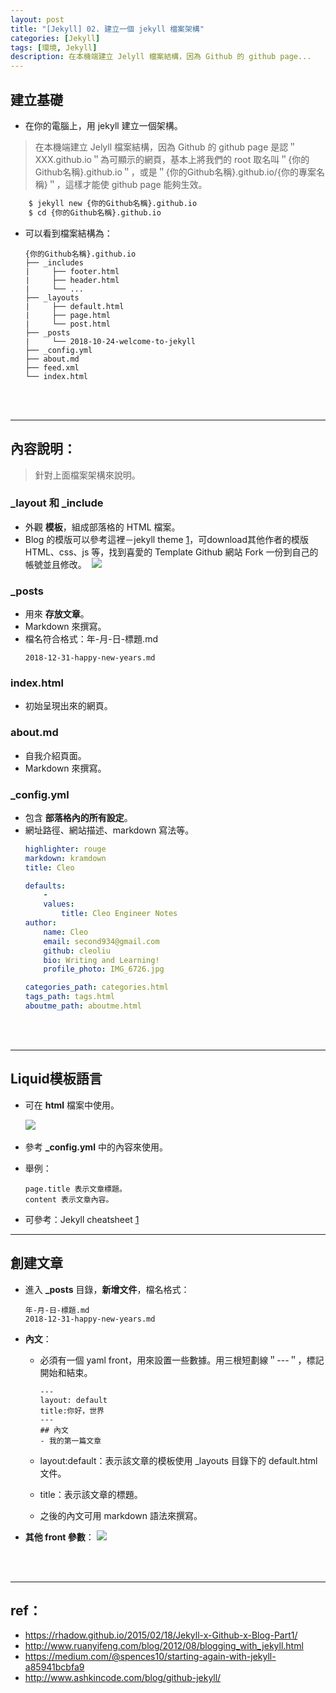 ```yaml
---
layout: post
title: "[Jekyll] 02. 建立一個 jekyll 檔案架構"
categories: [Jekyll]
tags: [環境, Jekyll]
description: 在本機端建立 Jelyll 檔案結構，因為 Github 的 github page...
---
```


## 建立基礎

- 在你的電腦上，用 jekyll 建立一個架構。

> 在本機端建立 Jelyll 檔案結構，因為 Github 的 github page 是認＂XXX.github.io＂為可顯示的網頁，基本上將我們的 root 取名叫＂{你的Github名稱}.github.io＂，或是＂{你的Github名稱}.github.io/{你的專案名稱}＂，這樣才能使 github page 能夠生效。

```bash
    $ jekyll new {你的Github名稱}.github.io
    $ cd {你的Github名稱}.github.io
```

- 可以看到檔案結構為：

    ```
    {你的Github名稱}.github.io
    ├── _includes
    |	  ├── footer.html
    |	  ├── header.html
    |	  └── ...
    ├── _layouts
    |	  ├── default.html
    |	  ├── page.html
    |	  └── post.html
    ├── _posts
    |	  └── 2018-10-24-welcome-to-jekyll
    ├── _config.yml
    ├── about.md
    ├── feed.xml
    └── index.html
    ```

<br/><br/>

***

## 內容說明：

> 針對上面檔案架構來說明。

### _layout 和 _include

- 外觀 **模板**，組成部落格的 HTML 檔案。
- Blog 的模版可以參考這裡－jekyll theme [1](http://jekyllthemes.org/)，可download其他作者的模版 HTML、css、js 等，找到喜愛的 Template Github 網站 Fork 一份到自己的帳號並且修改。
​
![](https://s3.amazonaws.com/notejoy/note_images/154248.1.Image%202018-10-24%20at%20%E4%B8%8B%E5%8D%886.47.41.png)

### _posts

- 用來 **存放文章**。
- Markdown 來撰寫。
- 檔名符合格式：年-月-日-標題.md
    ```
  2018-12-31-happy-new-years.md
    ```

### index.html

- 初始呈現出來的網頁。

### about.md

- 自我介紹頁面。
- Markdown 來撰寫。

### _config.yml

- 包含 **部落格內的所有設定**。
- 網址路徑、網站描述、markdown 寫法等。
    ```yml
    highlighter: rouge
    markdown: kramdown
    title: Cleo

    defaults:
        -
        values:
            title: Cleo Engineer Notes
    author:
        name: Cleo
        email: second934@gmail.com
        github: cleoliu
        bio: Writing and Learning!
        profile_photo: IMG_6726.jpg
    
    categories_path: categories.html
    tags_path: tags.html
    aboutme_path: aboutme.html
    ```

<br/><br/>

***

## Liquid模板語言

- 可在 **html** 檔案中使用。
    
    ![](https://s3.amazonaws.com/notejoy/note_images/154248.1.Image%202018-10-25%20at%20%E4%B8%8A%E5%8D%889.47.23.png)​

- 參考 **_config.yml** 中的內容來使用。
- 舉例：
    ```
    page.title 表示文章標題。
    content 表示文章內容。
    ```
- 可參考：Jekyll cheatsheet [1](https://devhints.io/jekyll)

***

## 創建文章

- 進入 **_posts** 目錄，**新增文件**，檔名格式：
    ```
    年-月-日-標題.md  
    2018-12-31-happy-new-years.md
    ```

- **內文**：
    - 必須有一個 yaml front，用來設置一些數據。用三根短劃線＂---＂，標記開始和結束。
        ```
        --- 
        layout: default 
        title:你好，世界
        ---
        ## 內文
        - 我的第一篇文章
        ```

    - layout:default：表示該文章的模板使用 _layouts 目錄下的 default.html 文件。
    - title：表示該文章的標題。
    - 之後的內文可用 markdown 語法來撰寫。

- **其他 front 參數**：
    ![](https://s3.amazonaws.com/notejoy/note_images/154248.1.2018-10-25%20%E4%B8%8B%E5%8D%88%2006-16-35.jpg)



<br/><br/>

***

## ref：
- https://rhadow.github.io/2015/02/18/Jekyll-x-Github-x-Blog-Part1/
- http://www.ruanyifeng.com/blog/2012/08/blogging_with_jekyll.html
- https://medium.com/@spences10/starting-again-with-jekyll-a85941bcbfa9
- http://www.ashkincode.com/blog/github-jekyll/
